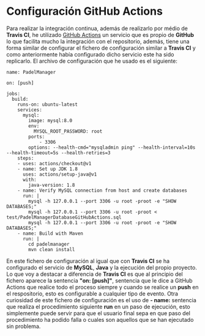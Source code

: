 # Configuración GitHub Actions
Para realizar la integración continua, además de realizarlo por médio de **Travis CI**, he utilizado [GitHub Actions](https://github.com/features/actions) un servicio que es propio de **GitHub** lo que facilita mucho la integración con el repositorio, además, tiene una forma similar de configurar el fichero de configuración similar a **Travis CI** y como anteriormente había configurado dicho servicio este ha sido replicarlo. El archivo de configuración que he usado es el siguiente:

```
name: PadelManager

on: [push]

jobs:
  build:
    runs-on: ubuntu-latest
    services:
      mysql:
        image: mysql:8.0
        env:
          MYSQL_ROOT_PASSWORD: root
        ports:
            - 3306
        options: --health-cmd="mysqladmin ping" --health-interval=10s --health-timeout=5s --health-retries=3
    steps:
    - uses: actions/checkout@v1
    - name: Set up JDK 1.8
      uses: actions/setup-java@v1
      with:
        java-version: 1.8
    - name: Verify MySQL connection from host and create databases
      run: |
        mysql -h 127.0.0.1 --port 3306 -u root -proot -e "SHOW DATABASES;"
        mysql -h 127.0.0.1 --port 3306 -u root -proot < test/PadelManagerDatabaseGitHubActions.sql
        mysql -h 127.0.0.1 --port 3306 -u root -proot -e "SHOW DATABASES;"
    - name: Build with Maven
      run: |
        cd padelmanager
        mvn clean install
```

En este fichero de configuración al igual que con **Travis CI** se ha configurado el servicio de **MySQL**, **Java** y la ejecución del propio proyecto. Lo que voy a destacar a diferencia de **Travis CI** es que al principio del fichero aparece la sentencia **"on: [push]"**, sentencia que le dice a GitHub Actions que realice todo el proceso siempre y cuando se realice un **push** en el respositorio, esto es configurable a cualquier tipo de evento. Otra curiosidad de este fichero de configuración es el uso de **- name:** sentencia que realiza el procedimiento siguiente **run** en un paso de ejecución, esto simplemente puede servir para que el usuario final sepa en que paso del procedimiento ha podido falla o cuales son aquellos que se han ejecutado sin problema.

